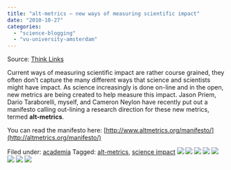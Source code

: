 ```yaml
---
title: "alt-metrics – new ways of measuring scientific impact"
date: "2010-10-27"
categories: 
  - "science-blogging"
  - "vu-university-amsterdam"
---
```


Source: [Think Links](\"http://thinklinks.wordpress.com/feed/\")

Current ways of measuring scientific impact are rather course grained, they often don’t capture the many different ways that science and scientists might have impact. As science increasingly is done on-line and in the open, new metrics are being created to help measure this impact. Jason Priem, Dario Taraborelli, myself, and Cameron Neylon have recently put out a manifesto calling out-lining a research direction for these new metrics, termed **alt-metrics**.

You can read the manifesto here: [http://www.altmetrics.org/manifesto/](http://altmetrics.org/manifesto/)

  
Filed under: [academia](http://thinklinks.wordpress.com/category/academia/) Tagged: [alt-metrics](http://thinklinks.wordpress.com/tag/alt-metrics/), [science impact](http://thinklinks.wordpress.com/tag/science-impact/) [![](http://feeds.wordpress.com/1.0/comments/thinklinks.wordpress.com/252/)](http://feeds.wordpress.com/1.0/gocomments/thinklinks.wordpress.com/252/) [![](http://feeds.wordpress.com/1.0/delicious/thinklinks.wordpress.com/252/)](http://feeds.wordpress.com/1.0/godelicious/thinklinks.wordpress.com/252/) [![](http://feeds.wordpress.com/1.0/facebook/thinklinks.wordpress.com/252/)](http://feeds.wordpress.com/1.0/gofacebook/thinklinks.wordpress.com/252/) [![](http://feeds.wordpress.com/1.0/twitter/thinklinks.wordpress.com/252/)](http://feeds.wordpress.com/1.0/gotwitter/thinklinks.wordpress.com/252/) [![](http://feeds.wordpress.com/1.0/stumble/thinklinks.wordpress.com/252/)](http://feeds.wordpress.com/1.0/gostumble/thinklinks.wordpress.com/252/) [![](http://feeds.wordpress.com/1.0/digg/thinklinks.wordpress.com/252/)](http://feeds.wordpress.com/1.0/godigg/thinklinks.wordpress.com/252/) [![](http://feeds.wordpress.com/1.0/reddit/thinklinks.wordpress.com/252/)](http://feeds.wordpress.com/1.0/goreddit/thinklinks.wordpress.com/252/) ![](http://stats.wordpress.com/b.gif?host=thinklinks.wordpress.com&blog=5274753&post=252&subd=thinklinks&ref=&feed=1)
